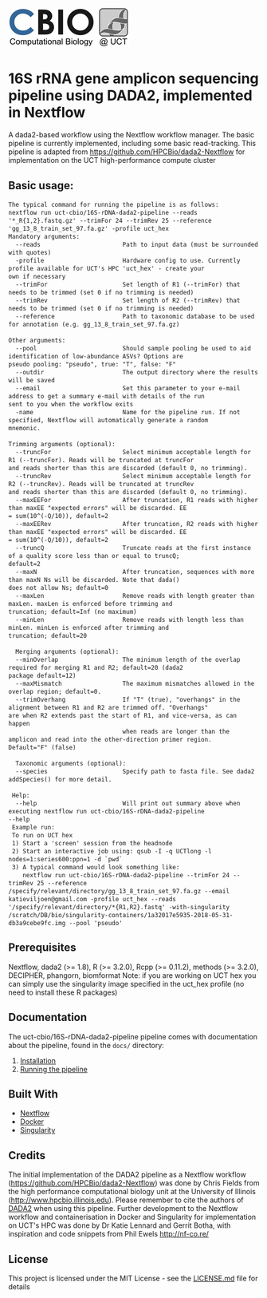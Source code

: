 # ![kviljoen/16S-rDNA-dada2-pipeline](/assets/cbio_logo.png)

# 16S rRNA gene amplicon sequencing pipeline using DADA2, implemented in Nextflow
 
A dada2-based workflow using the Nextflow workflow manager.  The basic pipeline is currently implemented, including some basic read-tracking. This pipeline is adapted from https://github.com/HPCBio/dada2-Nextflow for implementation on the UCT high-performance compute cluster

## Basic usage:

    The typical command for running the pipeline is as follows:
    nextflow run uct-cbio/16S-rDNA-dada2-pipeline --reads '*_R{1,2}.fastq.gz' --trimFor 24 --trimRev 25 --reference 'gg_13_8_train_set_97.fa.gz' -profile uct_hex
    Mandatory arguments:
      --reads                       Path to input data (must be surrounded with quotes)
      -profile                      Hardware config to use. Currently profile available for UCT's HPC 'uct_hex' - create your                                     own if necessary
      --trimFor                     Set length of R1 (--trimFor) that needs to be trimmed (set 0 if no trimming is needed)
      --trimRev                     Set length of R2 (--trimRev) that needs to be trimmed (set 0 if no trimming is needed)
      --reference                   Path to taxonomic database to be used for annotation (e.g. gg_13_8_train_set_97.fa.gz)
    
    Other arguments:
      --pool                        Should sample pooling be used to aid identification of low-abundance ASVs? Options are                                         pseudo pooling: "pseudo", true: "T", false: "F"
      --outdir                      The output directory where the results will be saved
      --email                       Set this parameter to your e-mail address to get a summary e-mail with details of the run                                     sent to you when the workflow exits
      -name                         Name for the pipeline run. If not specified, Nextflow will automatically generate a random                                     mnemonic.
    
    Trimming arguments (optional):
      --truncFor                    Select minimum acceptable length for R1 (--truncFor). Reads will be truncated at truncFor                                     and reads shorter than this are discarded (default 0, no trimming).
      --truncRev                    Select minimum acceptable length for R2 (--truncRev). Reads will be truncated at truncRev                                     and reads shorter than this are discarded (default 0, no trimming).
      --maxEEFor                    After truncation, R1 reads with higher than maxEE "expected errors" will be discarded. EE                                     = sum(10^(-Q/10)), default=2
      --maxEERev                    After truncation, R2 reads with higher than maxEE "expected errors" will be discarded. EE                                     = sum(10^(-Q/10)), default=2
      --truncQ                      Truncate reads at the first instance of a quality score less than or equal to truncQ;                                         default=2
      --maxN                        After truncation, sequences with more than maxN Ns will be discarded. Note that dada()                                         does not allow Ns; default=0
      --maxLen                      Remove reads with length greater than maxLen. maxLen is enforced before trimming and                                           truncation; default=Inf (no maximum)
      --minLen                      Remove reads with length less than minLen. minLen is enforced after trimming and                                               truncation; default=20
      
      Merging arguments (optional):
      --minOverlap                  The minimum length of the overlap required for merging R1 and R2; default=20 (dada2                                           package default=12)
      --maxMismatch                 The maximum mismatches allowed in the overlap region; default=0.
      --trimOverhang                If "T" (true), "overhangs" in the alignment between R1 and R2 are trimmed off. "Overhangs"                                     are when R2 extends past the start of R1, and vice-versa, as can happen
                                    when reads are longer than the amplicon and read into the other-direction primer region.                                       Default="F" (false)
      
      Taxonomic arguments (optional):
      --species                     Specify path to fasta file. See dada2 addSpecies() for more detail.
     
     Help:
      --help                        Will print out summary above when executing nextflow run uct-cbio/16S-rDNA-dada2-pipeline                                     --help
     Example run:
     To run on UCT hex
     1) Start a 'screen' session from the headnode
     2) Start an interactive job using: qsub -I -q UCTlong -l nodes=1:series600:ppn=1 -d `pwd`
     3) A typical command would look something like:
        nextflow run uct-cbio/16S-rDNA-dada2-pipeline --trimFor 24 --trimRev 25 --reference             /specify/relevant/directory/gg_13_8_train_set_97.fa.gz --email katieviljoen@gmail.com -profile uct_hex --reads  '/specify/relevant/directory/*{R1,R2}.fastq' -with-singularity /scratch/DB/bio/singularity-containers/1a32017e5935-2018-05-31-  db3a9cebe9fc.img --pool 'pseudo'

## Prerequisites

Nextflow, dada2 (>= 1.8), R (>= 3.2.0), Rcpp (>= 0.11.2), methods (>= 3.2.0), DECIPHER, phangorn, biomformat
Note: if you are working on UCT hex you can simply use the singularity image specified in the uct_hex profile (no need to install these R packages)

## Documentation
The uct-cbio/16S-rDNA-dada2-pipeline pipeline comes with documentation about the pipeline, found in the `docs/` directory:

1. [Installation](docs/installation.md)
2. [Running the pipeline](docs/usage.md)

## Built With

* [Nextflow](https://www.nextflow.io/)
* [Docker](https://www.docker.com/what-docker)
* [Singularity](https://singularity.lbl.gov/)


## Credits

The initial implementation of the DADA2 pipeline as a Nextflow workflow (https://github.com/HPCBio/dada2-Nextflow) was done by Chris Fields from the high performance computational biology unit at the University of Illinois (http://www.hpcbio.illinois.edu). Please remember to cite the authors of [DADA2](https://www.ncbi.nlm.nih.gov/pmc/articles/PMC4927377/) when using this pipeline. Further development to the Nextflow workflow and containerisation in Docker and Singularity for implementation on UCT's HPC was done by Dr Katie Lennard and Gerrit Botha, with inspiration and code snippets from Phil Ewels http://nf-co.re/

## License

This project is licensed under the MIT License - see the [LICENSE.md](LICENSE.md) file for details


